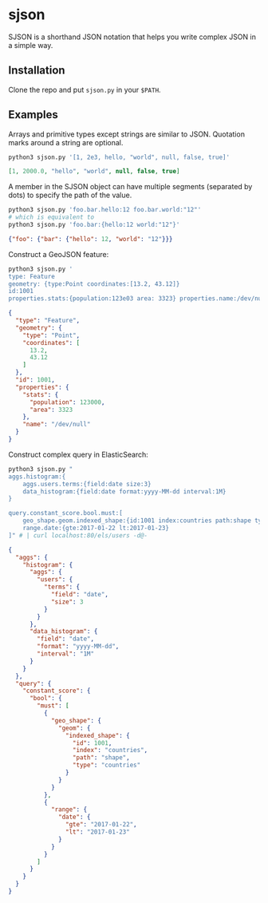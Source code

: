 # sjson

SJSON is a shorthand JSON notation that helps you write complex JSON
in a simple way.

## Installation

Clone the repo and put `sjson.py` in your `$PATH`.

## Examples

Arrays and primitive types except strings are similar to
JSON. Quotation marks around a string are optional.

```sh
python3 sjson.py '[1, 2e3, hello, "world", null, false, true]'
```
```json
[1, 2000.0, "hello", "world", null, false, true]
```

A member in the SJSON object can have multiple segments (separated by
dots) to specify the path of the value.

```sh
python3 sjson.py 'foo.bar.hello:12 foo.bar.world:"12"'
# which is equivalent to
python3 sjson.py 'foo.bar:{hello:12 world:"12"}'
```
```json
{"foo": {"bar": {"hello": 12, "world": "12"}}}
```

Construct a GeoJSON feature:
```sh
python3 sjson.py '
type: Feature
geometry: {type:Point coordinates:[13.2, 43.12]}
id:1001
properties.stats:{population:123e03 area: 3323} properties.name:/dev/null'
```
```json
{
  "type": "Feature",
  "geometry": {
    "type": "Point",
    "coordinates": [
      13.2,
      43.12
    ]
  },
  "id": 1001,
  "properties": {
    "stats": {
      "population": 123000,
      "area": 3323
    },
    "name": "/dev/null"
  }
}
```

Construct complex query in ElasticSearch:

```sh
python3 sjson.py "
aggs.histogram:{
    aggs.users.terms:{field:date size:3}
    data_histogram:{field:date format:yyyy-MM-dd interval:1M}
}

query.constant_score.bool.must:[
    geo_shape.geom.indexed_shape:{id:1001 index:countries path:shape type:countries},
    range.date:{gte:2017-01-22 lt:2017-01-23}
]" # | curl localhost:80/els/users -d@-
```

```json
{
  "aggs": {
    "histogram": {
      "aggs": {
        "users": {
          "terms": {
            "field": "date",
            "size": 3
          }
        }
      },
      "data_histogram": {
        "field": "date",
        "format": "yyyy-MM-dd",
        "interval": "1M"
      }
    }
  },
  "query": {
    "constant_score": {
      "bool": {
        "must": [
          {
            "geo_shape": {
              "geom": {
                "indexed_shape": {
                  "id": 1001,
                  "index": "countries",
                  "path": "shape",
                  "type": "countries"
                }
              }
            }
          },
          {
            "range": {
              "date": {
                "gte": "2017-01-22",
                "lt": "2017-01-23"
              }
            }
          }
        ]
      }
    }
  }
}
```
